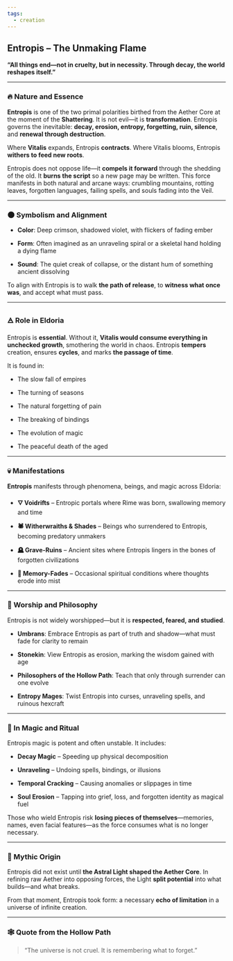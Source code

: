 ```yaml
---
tags:
  - creation
---
```

## **Entropis – The Unmaking Flame**

**“All things end—not in cruelty, but in necessity. Through decay, the world reshapes itself.”**

---

### 🔥 Nature and Essence

**Entropis** is one of the two primal polarities birthed from the Aether Core at the moment of the **Shattering**. It is not evil—it is **transformation**. Entropis governs the inevitable: **decay, erosion, entropy, forgetting, ruin, silence**, and **renewal through destruction**.

Where **Vitalis** expands, Entropis **contracts**. Where Vitalis blooms, Entropis **withers to feed new roots**.

Entropis does not oppose life—it **compels it forward** through the shedding of the old. It **burns the script** so a new page may be written. This force manifests in both natural and arcane ways: crumbling mountains, rotting leaves, forgotten languages, failing spells, and souls fading into the Veil.

---

### 🌑 Symbolism and Alignment

- **Color**: Deep crimson, shadowed violet, with flickers of fading ember
    
- **Form**: Often imagined as an unraveling spiral or a skeletal hand holding a dying flame
    
- **Sound**: The quiet creak of collapse, or the distant hum of something ancient dissolving
    

To align with Entropis is to walk **the path of release**, to **witness what once was**, and accept what must pass.

---

### 🜁 Role in Eldoria

Entropis is **essential**. Without it, **Vitalis would consume everything in unchecked growth**, smothering the world in chaos. Entropis **tempers** creation, ensures **cycles**, and marks **the passage of time**.

It is found in:

- The slow fall of empires
    
- The turning of seasons
    
- The natural forgetting of pain
    
- The breaking of bindings
    
- The evolution of magic
    
- The peaceful death of the aged
    

---

### 💀 Manifestations

**Entropis** manifests through phenomena, beings, and magic across Eldoria:

- **🜄 Voidrifts** – Entropic portals where Rime was born, swallowing memory and time
    
- **🕷️ Witherwraiths & Shades** – Beings who surrendered to Entropis, becoming predatory unmakers
    
- **🪦 Grave-Ruins** – Ancient sites where Entropis lingers in the bones of forgotten civilizations
    
- **🧠 Memory-Fades** – Occasional spiritual conditions where thoughts erode into mist
    

---

### 🛐 Worship and Philosophy

Entropis is not widely worshipped—but it is **respected, feared, and studied**.

- **Umbrans**: Embrace Entropis as part of truth and shadow—what must fade for clarity to remain
    
- **Stonekin**: View Entropis as erosion, marking the wisdom gained with age
    
- **Philosophers of the Hollow Path**: Teach that only through surrender can one evolve
    
- **Entropy Mages**: Twist Entropis into curses, unraveling spells, and ruinous hexcraft
    

---

### 🔮 In Magic and Ritual

Entropis magic is potent and often unstable. It includes:

- **Decay Magic** – Speeding up physical decomposition
    
- **Unraveling** – Undoing spells, bindings, or illusions
    
- **Temporal Cracking** – Causing anomalies or slippages in time
    
- **Soul Erosion** – Tapping into grief, loss, and forgotten identity as magical fuel
    

Those who wield Entropis risk **losing pieces of themselves**—memories, names, even facial features—as the force consumes what is no longer necessary.

---

### 📖 Mythic Origin

Entropis did not exist until **the Astral Light shaped the Aether Core**. In refining raw Aether into opposing forces, the Light **split potential** into what builds—and what breaks.

From that moment, Entropis took form: a necessary **echo of limitation** in a universe of infinite creation.

---

### 🕸️ Quote from the Hollow Path

> “The universe is not cruel. It is remembering what to forget.”
